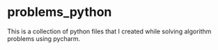 # problems_python
This is a collection of python files that I created while solving algorithm problems using pycharm.
